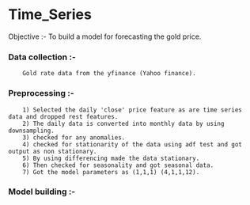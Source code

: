 # Time_Series 

Objective :- To build a model for forecasting the gold price.

### Data collection :- 
        Gold rate data from the yfinance (Yahoo finance).

### Preprocessing :- 
        1) Selected the daily 'close' price feature as are time series data and dropped rest features.
        2) The daily data is converted into monthly data by using downsampling.
        3) checked for any anomalies.
        4) checked for stationarity of the data using adf test and got output as non stationary.
        5) By using differencing made the data stationary.
        6) Then checked for seasonality and got seasonal data.
        7) Got the model parameters as (1,1,1) (4,1,1,12).

### Model building :-
        


